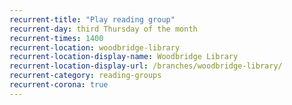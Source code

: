 ```yaml
---
recurrent-title: "Play reading group"
recurrent-day: third Thursday of the month
recurrent-times: 1400
recurrent-location: woodbridge-library
recurrent-location-display-name: Woodbridge Library
recurrent-location-display-url: /branches/woodbridge-library/
recurrent-category: reading-groups
recurrent-corona: true
---
```

